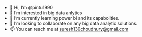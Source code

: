 - 👋 Hi, I’m @pintu1990
- 👀 I’m interested in big data anlytics
- 🌱 I’m currently learning power bi and its capabolities.
- 💞️ I’m looking to collaborate on any big data analytic solutions.
- 📫 You can reach me at suresh130choudhury@gmail.com

<!---
pintu1990/pintu1990 is a ✨ special ✨ repository because its `README.md` (this file) appears on your GitHub profile.
You can click the Preview link to take a look at your changes.
--->

